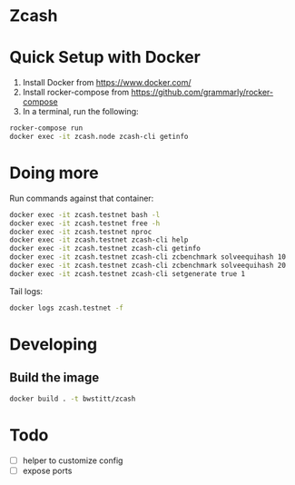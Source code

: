 # Zcash

# Quick Setup with Docker

1. Install Docker from https://www.docker.com/
2. Install rocker-compose from https://github.com/grammarly/rocker-compose
3. In a terminal, run the following:

```bash
rocker-compose run
docker exec -it zcash.node zcash-cli getinfo
```

# Doing more

Run commands against that container:
```bash
docker exec -it zcash.testnet bash -l
docker exec -it zcash.testnet free -h
docker exec -it zcash.testnet nproc
docker exec -it zcash.testnet zcash-cli help
docker exec -it zcash.testnet zcash-cli getinfo
docker exec -it zcash.testnet zcash-cli zcbenchmark solveequihash 10
docker exec -it zcash.testnet zcash-cli zcbenchmark solveequihash 20
docker exec -it zcash.testnet zcash-cli setgenerate true 1
```

Tail logs:
```bash
docker logs zcash.testnet -f
```


# Developing

## Build the image

```bash
docker build . -t bwstitt/zcash
```


# Todo

 * [ ] helper to customize config
 * [ ] expose ports
